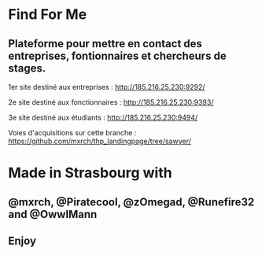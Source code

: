 # Find For Me

## Plateforme pour mettre en contact des entreprises, fontionnaires et chercheurs de stages.

1er site destiné aux entreprises :
http://185.216.25.230:9292/


2e site destiné aux fonctionnaires :
http://185.216.25.230:9393/

3e site destiné aux étudiants :
http://185.216.25.230:9494/

Voies d'acquisitions sur cette branche :
https://github.com/mxrch/thp_landingpage/tree/sawyer/


# Made in Strasbourg with 
## @mxrch, @Piratecool, @zOmegad, @Runefire32 and @OwwlMann
## Enjoy 
